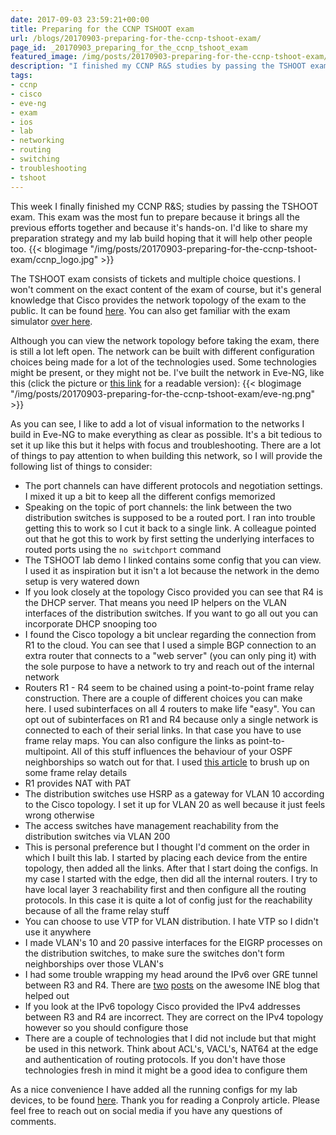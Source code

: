 ```yaml
---
date: 2017-09-03 23:59:21+00:00
title: Preparing for the CCNP TSHOOT exam
url: /blogs/20170903-preparing-for-the-ccnp-tshoot-exam/
page_id: _20170903_preparing_for_the_ccnp_tshoot_exam
featured_image: /img/posts/20170903-preparing-for-the-ccnp-tshoot-exam/ccnp_logo.jpg
description: "I finished my CCNP R&S studies by passing the TSHOOT exam. This post provides my preparation strategy, my lab build and some tips."
tags:
- ccnp
- cisco
- eve-ng
- exam
- ios
- lab
- networking
- routing
- switching
- troubleshooting
- tshoot
---
```


This week I finally finished my CCNP R&S; studies by passing the TSHOOT exam. This exam was the most fun to prepare because it brings all the previous efforts together and because it's hands-on. I'd like to share my preparation strategy and my lab build hoping that it will help other people too.
{{< blogimage "/img/posts/20170903-preparing-for-the-ccnp-tshoot-exam/ccnp_logo.jpg" >}}
<!--more-->
The TSHOOT exam consists of tickets and multiple choice questions. I won't comment on the exact content of the exam of course, but it's general knowledge that Cisco provides the network topology of the exam to the public. It can be found [here](https://learningnetwork.cisco.com/thread/10965). You can also get familiar with the exam simulator [over here](http://www.cisco.com/c/dam/en_us/training-events/le3/le2/le37/le10/tshoot_demo.html).

Although you can view the network topology before taking the exam, there is still a lot left open. The network can be built with different configuration choices being made for a lot of the technologies used. Some technologies might be present, or they might not be. I've built the network in Eve-NG, like this (click the picture or [this link](/img/posts/20170903-preparing-for-the-ccnp-tshoot-exam/eve-ng.png) for a readable version):
{{< blogimage "/img/posts/20170903-preparing-for-the-ccnp-tshoot-exam/eve-ng.png" >}}

As you can see, I like to add a lot of visual information to the networks I build in Eve-NG to make everything as clear as possible. It's a bit tedious to set it up like this but it helps with focus and troubleshooting. There are a lot of things to pay attention to when building this network, so I will provide the following list of things to consider:

* The port channels can have different protocols and negotiation settings. I mixed it up a bit to keep all the different configs memorized
* Speaking on the topic of port channels: the link between the two distribution switches is supposed to be a routed port. I ran into trouble getting this to work so I cut it back to a single link. A colleague pointed out that he got this to work by first setting the underlying interfaces to routed ports using the `no switchport` command
* The TSHOOT lab demo I linked contains some config that you can view. I used it as inspiration but it isn't a lot because the network in the demo setup is very watered down
* If you look closely at the topology Cisco provided you can see that R4 is the DHCP server. That means you need IP helpers on the VLAN interfaces of the distribution switches. If you want to go all out you can incorporate DHCP snooping too
* I found the Cisco topology a bit unclear regarding the connection from R1 to the cloud. You can see that I used a simple BGP connection to an extra router that connects to a "web server" (you can only ping it) with the sole purpose to have a network to try and reach out of the internal network
* Routers R1 - R4 seem to be chained using a point-to-point frame relay construction. There are a couple of different choices you can make here. I used subinterfaces on all 4 routers to make life "easy". You can opt out of subinterfaces on R1 and R4 because only a single network is connected to each of their serial links. In that case you have to use frame relay maps. You can also configure the links as point-to-multipoint. All of this stuff influences the behaviour of your OSPF neighborships so watch out for that. I used [this article](http://www.astorinonetworks.com/2011/06/15/understanding-frame-relay-inverse-arp/) to brush up on some frame relay details
* R1 provides NAT with PAT
* The distribution switches use HSRP as a gateway for VLAN 10 according to the Cisco topology. I set it up for VLAN 20 as well because it just feels wrong otherwise
* The access switches have management reachability from the distribution switches via VLAN 200
* This is personal preference but I thought I'd comment on the order in which I built this lab. I started by placing each device from the entire topology, then added all the links. After that I start doing the configs. In my case I started with the edge, then did all the internal routers. I try to have local layer 3 reachability first and then configure all the routing protocols. In this case it is quite a lot of config just for the reachability because of all the frame relay stuff
* You can choose to use VTP for VLAN distribution. I hate VTP so I didn't use it anywhere
* I made VLAN's 10 and 20 passive interfaces for the EIGRP processes on the distribution switches, to make sure the switches don't form neighborships over those VLAN's
* I had some trouble wrapping my head around the IPv6 over GRE tunnel between R3 and R4. There are [two](http://blog.ine.com/2009/08/16/ipv6-transition-mechanisms-part-1-manual-tunnels/) [posts](http://blog.ine.com/2009/08/28/ipv6-transition-mechanisms-part-2-greipv4-tunnels/) on the awesome INE blog that helped out
* If you look at the IPv6 topology Cisco provided the IPv4 addresses between R3 and R4 are incorrect. They are correct on the IPv4 topology however so you should configure those
* There are a couple of technologies that I did not include but that might be used in this network. Think about ACL's, VACL's, NAT64 at the edge and authentication of routing protocols. If you don't have those technologies fresh in mind it might be a good idea to configure them

As a nice convenience I have added all the running configs for my lab devices, to be found [here](/files/ccnp-tshoot-configs.zip). Thank you for reading a Conproly article. Please feel free to reach out on social media if you have any questions of comments.
